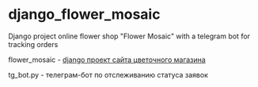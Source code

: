 # django_flower_mosaic
Django project online flower shop "Flower Mosaic" with a telegram bot for tracking orders

flower_mosaic - [django проект сайта цветочного магазина](https://github.com/vp-nocode/django_flower_mosaic/tree/main/flower_mosaic)

tg_bot.py - телеграм-бот по отслеживанию статуса заявок

